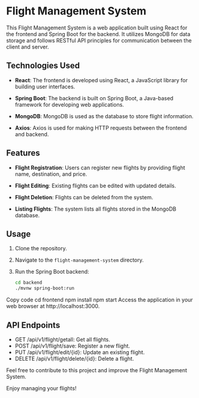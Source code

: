 # Flight Management System

This Flight Management System is a web application built using React for the frontend and Spring Boot for the backend. It utilizes MongoDB for data storage and follows RESTful API principles for communication between the client and server.

## Technologies Used

- **React**: The frontend is developed using React, a JavaScript library for building user interfaces.

- **Spring Boot**: The backend is built on Spring Boot, a Java-based framework for developing web applications.

- **MongoDB**: MongoDB is used as the database to store flight information.

- **Axios**: Axios is used for making HTTP requests between the frontend and backend.

## Features

- **Flight Registration**: Users can register new flights by providing flight name, destination, and price.

- **Flight Editing**: Existing flights can be edited with updated details.

- **Flight Deletion**: Flights can be deleted from the system.

- **Listing Flights**: The system lists all flights stored in the MongoDB database.

## Usage

1. Clone the repository.

2. Navigate to the `flight-management-system` directory.

3. Run the Spring Boot backend:
   ```bash
   cd backend
   ./mvnw spring-boot:run
  Copy code
  cd frontend
  npm install
  npm start
  Access the application in your web browser at http://localhost:3000.
  
  ## API Endpoints

  
 - GET /api/v1/flight/getall: Get all flights.
 - POST /api/v1/flight/save: Register a new flight.
 - PUT /api/v1/flight/edit/{id}: Update an existing flight.
 - DELETE /api/v1/flight/delete/{id}: Delete a flight.
  
  Feel free to contribute to this project and improve the Flight Management System.
  
  Enjoy managing your flights!         
